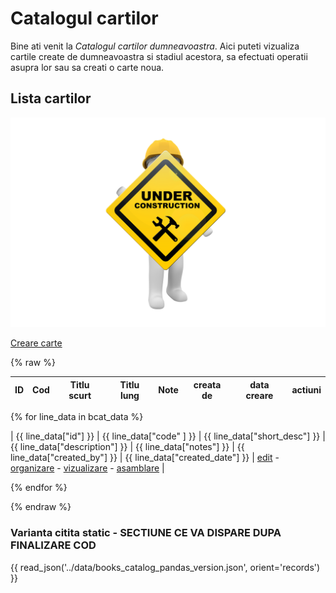 <!-- #NOTE

    * page dedicated for books catalog

    * for Jinja fields processable @ server-side use `{% raw %} ... {% endraw %}` construction to remain in resulted HTML afer 1st compilation with mkdocs

 -->


# Catalogul cartilor

Bine ati venit la *Catalogul cartilor dumneavoastra*. Aici puteti vizualiza cartile create de dumneavoastra si stadiul acestora, sa efectuati operatii asupra lor sau sa creati o carte noua.




## Lista cartilor

![wip page](../pictures/under_maintenance.png) <!--#FIXME drop me when finish -->


[Creare carte](newb/) <!-- #NOTE this button naturally stay here, before books table -->


{% raw %}

| ID  | Cod | Titlu scurt | Titlu lung | Note | creata de | data creare | actiuni |
| --- | --- | ----------- | ---------- | ---- | --------- | ----------- | ------- |



<!--#TODO
- Jinja for loop to display all sent rows
- in first version ignore actions which need to be links to an api routes with book id from st column
------ end of #TODO plan-->


{% for line_data in bcat_data %}

| {{ line_data["id"] }} | {{ line_data["code" ] }} | {{ line_data["short_desc"] }} | {{ line_data["description"] }} | {{ line_data["notes"] }} | {{ line_data["created_by"] }} | {{ line_data["created_date"] }} | [edit](edtb/) - [organizare](orgm/) - [vizualizare](prvb/) - [asamblare](dplb/) |

{% endfor %}



{% endraw %}





### Varianta citita static - SECTIUNE CE VA DISPARE DUPA FINALIZARE COD <!--#FIXME this section will de dropped - kept just to compare -->

{{ read_json('../data/books_catalog_pandas_version.json', orient='records') }} <!--#FIXME this section will de dropped - kept just to compare -->
